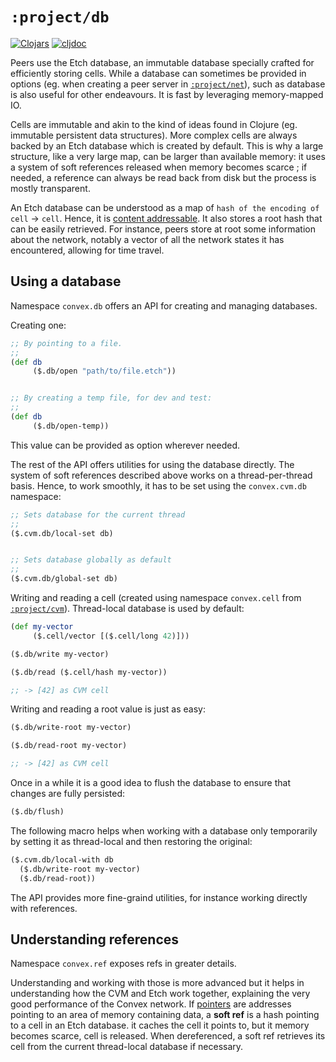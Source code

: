 # `:project/db`

[![Clojars](https://img.shields.io/clojars/v/world.convex/db.clj.svg)](https://clojars.org/world.convex/db.clj)
[![cljdoc](https://cljdoc.org/badge/world.convex/db.clj)](https://cljdoc.org/d/world.convex/db.clj/CURRENT)

Peers use the Etch database, an immutable database specially crafted for efficiently storing cells. While a database can sometimes
be provided in options (eg. when creating a peer server in [`:project/net`](../net)), such as database is also useful for other
endeavours. It is fast by leveraging memory-mapped IO.

Cells are immutable and akin to the kind of ideas found in Clojure (eg. immutable persistent data structures). More complex cells
are always backed by an Etch database which is created by default. This is why a large structure, like a very large map, can be larger
than available memory: it uses a system of soft references released when memory becomes scarce ; if needed, a reference can always
be read back from disk but the process is mostly transparent.

An Etch database can be understood as a map of `hash of the encoding of cell` -> `cell`. Hence, it is [content addressable](https://en.wikipedia.org/wiki/Content-addressable_storage).
It also stores a root hash that can be easily retrieved. For instance, peers store at root some information about the network, notably a 
vector of all the network states it has encountered, allowing for time travel.


## Using a database

Namespace `convex.db` offers an API for creating and managing databases.

Creating one:

```clojure
;; By pointing to a file.
;;
(def db
     ($.db/open "path/to/file.etch"))


;; By creating a temp file, for dev and test:
;;
(def db
     ($.db/open-temp))
```

This value can be provided as option wherever needed.

The rest of the API offers utilities for using the database directly. The system of soft references described above works
on a thread-per-thread basis. Hence, to work smoothly, it has to be set using the `convex.cvm.db` namespace:

```clojure
;; Sets database for the current thread
;;
($.cvm.db/local-set db)


;; Sets database globally as default
;;
($.cvm.db/global-set db)
```

Writing and reading a cell (created using namespace `convex.cell` from [`:project/cvm`](../cvm)). Thread-local database is
used by default:

```clojure
(def my-vector
     ($.cell/vector [($.cell/long 42)]))

($.db/write my-vector)

($.db/read ($.cell/hash my-vector))

;; -> [42] as CVM cell
```

Writing and reading a root value is just as easy:

```clojure
($.db/write-root my-vector)

($.db/read-root my-vector)

;; -> [42] as CVM cell
```

Once in a while it is a good idea to flush the database to ensure that changes are fully persisted:

```clojure
($.db/flush)
```

The following macro helps when working with a database only temporarily by setting it as thread-local and then restoring
the original:

```clojure
($.cvm.db/local-with db
  ($.db/write-root my-vector)
  ($.db/read-root))
```

The API provides more fine-graind utilities, for instance working directly with references.


## Understanding references

Namespace `convex.ref` exposes refs in greater details.

Understanding and working with those is more advanced but it helps in understanding how the CVM and Etch work together, explaining
the very good performance of the Convex network. If [pointers](https://en.wikipedia.org/wiki/Pointer_(computer_programming)) are
addresses pointing to an area of memory containing data, a **soft ref** is a hash pointing to a cell in an Etch database. it caches
the cell it points to, but it memory becomes scarce, cell is released. When dereferenced, a soft ref retrieves its cell from the
current thread-local database if necessary.
